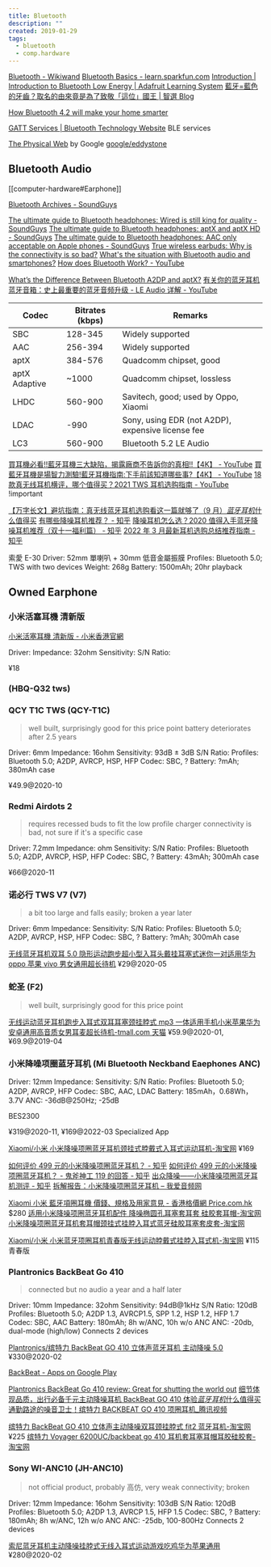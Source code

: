 ```yaml
---
title: Bluetooth
description: ""
created: 2019-01-29
tags:
  - bluetooth
  - comp.hardware
---
```


[Bluetooth - Wikiwand](https://www.wikiwand.com/en/Bluetooth)
[Bluetooth Basics - learn.sparkfun.com](https://learn.sparkfun.com/tutorials/bluetooth-basics)
[Introduction | Introduction to Bluetooth Low Energy | Adafruit Learning System](https://learn.adafruit.com/introduction-to-bluetooth-low-energy?view=all)
[藍牙=藍色的牙齒？取名的由來竟是為了致敬「這位」國王 | 智選 Blog](https://blog.witsper.com/tips/bluetooth/)

[How Bluetooth 4.2 will make your home smarter](http://www.trustedreviews.com/opinions/what-is-bluetooth-4-2)

[GATT Services | Bluetooth Technology Website](https://www.bluetooth.com/specifications/gatt/services) BLE services

[The Physical Web](https://google.github.io/physical-web/) by Google
[google/eddystone](https://github.com/google/eddystone)

## Bluetooth Audio

[[computer-hardware#Earphone]]

[Bluetooth Archives - SoundGuys](https://www.soundguys.com/tag/bluetooth/)

[The ultimate guide to Bluetooth headphones: Wired is still king for quality - SoundGuys](https://www.soundguys.com/ultimate-guide-to-bluetooth-headphones-20019/)
[The ultimate guide to Bluetooth headphones: aptX and aptX HD - SoundGuys](https://www.soundguys.com/the-ultimate-guide-to-bluetooth-aptx-and-aptx-hd-19914/)
[The ultimate guide to Bluetooth headphones: AAC only acceptable on Apple phones - SoundGuys](https://www.soundguys.com/the-ultimate-guide-to-bluetooth-headphones-aac-20296/)
[True wireless earbuds: Why is the connectivity is so bad?](https://www.soundguys.com/why-true-wireless-connectivity-bad-20673/)
[What's the situation with Bluetooth audio and smartphones?](https://www.androidauthority.com/bluetooth-audio-quality-explored-750473/)
[How does Bluetooth Work? - YouTube](https://www.youtube.com/watch?v=1I1vxu5qIUM)

[What’s the Difference Between Bluetooth A2DP and aptX?](https://www.howtogeek.com/338750/whats-the-difference-between-bluetooth-a2dp-and-aptx/)
[有关你的蓝牙耳机 蓝牙音箱：史上最重要的蓝牙音频升级 - LE Audio 详解 - YouTube](https://www.youtube.com/watch?v=o4NepbMX944)

| Codec         | Bitrates (kbps) | Remarks                                           |
| ------------- | --------------- | ------------------------------------------------- |
| SBC           | 128-345         | Widely supported                                  |
| AAC           | 256-394         | Widely supported                                  |
| aptX          | 384-576         | Quadcomm chipset, good                            |
| aptX Adaptive | ~1000           | Quadcomm chipset, lossless                        |
| LHDC          | 560-900         | Savitech, good; used by Oppo, Xiaomi              |
| LDAC          | -990            | Sony, using EDR (not A2DP), expensive license fee |
| LC3           | 560-900         | Bluetooth 5.2 LE Audio                            |

[買耳機必看!!藍牙耳機三大缺陷，揭露廠商不告訴你的真相!!【4K】 - YouTube](https://www.youtube.com/watch?v=7sVSB0XoGns)
[買藍牙耳機是場智力測驗!藍牙耳機指南:下手前該知道哪些事?【4K】 - YouTube](https://www.youtube.com/watch?v=gRyTFlYspoQ)
[18 款真无线耳机横评，哪个值得买？2021 TWS 耳机选购指南 - YouTube](https://www.youtube.com/watch?v=tuso8m9QIQQ) !important

[【万字长文】避坑指南：真无线蓝牙耳机选购看这一篇就够了（9 月）*蓝牙耳机*什么值得买](https://post.smzdm.com/p/a4wo9zn8/)
[有哪些降噪耳机推荐？ - 知乎](https://www.zhihu.com/question/20911156/answer/1356441261)
[降噪耳机怎么选？2020 值得入手蓝牙降噪耳机推荐（双十一福利篇） - 知乎](https://zhuanlan.zhihu.com/p/165154938)
[2022 年 3 月最新耳机选购总结推荐指南 - 知乎](https://zhuanlan.zhihu.com/p/142763404)

索愛 E-30
Driver: 52mm 單喇叭 + 30mm 低音金屬振膜
Profiles: Bluetooth 5.0; TWS with two devices
Weight: 268g
Battery: 1500mAh; 20hr playback

## Owned Earphone

### 小米活塞耳機 清新版

[小米活塞耳機 清新版 - 小米香港官網](https://www.mi.com/hk/huosai3/)

Driver:
Impedance: 32ohm
Sensitivity:
S/N Ratio:

¥18

### (HBQ-Q32 tws)

### QCY T1C TWS (QCY-T1C)

> well built, surprisingly good for this price point
> battery deteriorates after 2.5 years

Driver: 6mm
Impedance: 16ohm
Sensitivity: 93dB ± 3dB
S/N Ratio:
Profiles: Bluetooth 5.0; A2DP, AVRCP, HSP, HFP
Codec: SBC, ?
Battery: ?mAh; 380mAh case

¥49.9@2020-10

### Redmi Airdots 2

> requires recessed buds to fit the low profile charger
> connectivity is bad, not sure if it's a specific case

Driver: 7.2mm
Impedance: ohm
Sensitivity:
S/N Ratio:
Profiles: Bluetooth 5.0; A2DP, AVRCP, HSP, HFP
Codec: SBC, ?
Battery: 43mAh; 300mAh case

¥66@2020-11

### 诺必行 TWS V7 (V7)

> a bit too large and falls easily; broken a year later

Driver: 6mm
Impedance:
Sensitivity:
S/N Ratio:
Profiles: Bluetooth 5.0; A2DP, AVRCP, HSP, HFP
Codec: SBC, ?
Battery: ?mAh; 300mAh case

[无线蓝牙耳机双耳 5.0 隐形运动跑步超小型入耳头戴挂耳塞式迷你一对适用华为 oppo 苹果 vivo 男女通用超长待机](https://buyertrade.taobao.com/trade/detail/tradeSnap.htm?spm=a1z09.2.0.0.1dfe2e8d6dvo2s&tradeID=983533761793144593&snapShot=true) ¥29@2020-05

### 蛇圣 (F2)

> well built, surprisingly good for this price point

[无线运动蓝牙耳机跑步入耳式双耳耳塞颈挂脖式 mp3 一体适用手机小米苹果华为安卓通用高音质女男耳麦超长待机-tmall.com 天猫](https://detail.tmall.com/item.htm?id=587067274841) ¥59.9@2020-01, ¥69.9@2019-04

### 小米降噪项圈蓝牙耳机 (Mi Bluetooth Neckband Eaephones ANC)

Driver: 12mm
Impedance:
Sensitivity:
S/N Ratio:
Profiles: Bluetooth 5.0; A2DP, AVRCP, HFP
Codec: SBC, AAC, LDAC
Battery: 185mAh，0.68Wh，3.7V
ANC: -36dB@250Hz; -25dB

BES2300

¥319@2020-11, ¥169@2022-03
Specialized App

[Xiaomi/小米 小米降噪项圈蓝牙耳机颈挂式脖戴式入耳式运动耳机-淘宝网](https://item.taobao.com/item.htm?id=617315728055) ¥169

[如何评价 499 元的小米降噪项圈蓝牙耳机？ - 知乎](https://www.zhihu.com/question/338776720)
[如何评价 499 元的小米降噪项圈蓝牙耳机？ - 鬼斧神工 119 的回答 - 知乎](https://www.zhihu.com/question/338776720/answer/997007426)
[出众降噪——小米降噪项圈蓝牙耳机测评 - 知乎](https://zhuanlan.zhihu.com/p/77255993)
[拆解报告：小米降噪项圈蓝牙耳机 – 我爱音频网](http://www.52audio.com/archives/29137.html)

[Xiaomi 小米 藍牙項圈耳機 價錢、規格及用家意見 - 香港格價網 Price.com.hk](https://www.price.com.hk/product.php?p=311557) $280
[适用小米降噪项圈蓝牙耳机配件 降噪椭圆孔耳塞套耳套 硅胶套耳帽-淘宝网](https://item.taobao.com/item.htm?id=629352947990)
[小米降噪项圈蓝牙耳机套耳帽颈挂式挂脖入耳式蓝牙硅胶耳塞套皮套-淘宝网](https://item.taobao.com/item.htm?id=620382202870)

[Xiaomi/小米 小米蓝牙项圈耳机青春版无线运动脖戴式挂脖入耳式机-淘宝网](https://item.taobao.com/item.htm?id=598113530855) ¥115 青春版

### Plantronics BackBeat Go 410

> connected but no audio a year and a half later

Driver: 10mm
Impedance: 32ohm
Sensitivity: 94dB@1kHz
S/N Ratio: 120dB
Profiles: Bluetooth 5.0; A2DP 1.3, AVRCP1.5, SPP 1.2, HSP 1.2, HFP 1.7
Codec: SBC, AAC
Battery: 180mAh; 8h w/ANC, 10h w/o ANC
ANC: -20db, dual-mode (high/low)
Connects 2 devices

[Plantronics/缤特力 BackBeat GO 410 立体声蓝牙耳机 主动降噪 5.0](https://buyertrade.taobao.com/trade/detail/tradeSnap.htm?spm=a1z09.2.0.0.1dfe2e8d6dvo2s&tradeID=852801633171144593&snapShot=true) ¥330@2020-02

[BackBeat - Apps on Google Play](https://play.google.com/store/apps/details?id=com.plantronics.backbeatcompanion&hl=en_US&gl=US)

[Plantronics BackBeat Go 410 review: Great for shutting the world out](https://www.soundguys.com/plantronics-backbeat-go-410-review-21066/amp/)
[细节体现品质，出行必备千元主动降噪耳机 BackBeat GO 410 体验*蓝牙耳机*什么值得买](https://post.smzdm.com/p/a997e8go/)
[通勤路途的噪音卫士！缤特力 BACKBEAT GO 410 项圈耳机\_腾讯视频](https://v.qq.com/x/page/r0829ojuecu.html)

[缤特力 BackBeat GO 410 立体声主动降噪双耳颈挂脖式 fit2 蓝牙耳机-淘宝网](https://item.taobao.com/item.htm?id=596486488251) ¥225
[缤特力 Voyager 6200UC/backbeat go 410 耳机套耳塞耳帽耳胶硅胶套-淘宝网](https://item.taobao.com/item.htm?id=603844028903)

### Sony WI-ANC10 (JH-ANC10)

> not official product, probably 高仿, very weak connectivity; broken

Driver: 12mm
Impedance: 16ohm
Sensitivity: 103dB
S/N Ratio: 120dB
Profiles: Bluetooth 5.0; A2DP 1.3, AVRCP 1.5, HFP 1.5
Codec: SBC, ?
Battery: 180mAh; 8h w/ANC, 12h w/o ANC
ANC: -25db, 100-800Hz
Connects 2 devices

[索尼蓝牙耳机主动降噪挂脖式无线入耳式运动游戏吃鸡华为苹果通用](https://buyertrade.taobao.com/trade/detail/tradeSnap.htm?spm=a1z09.2.0.0.1dfe2e8d6dvo2s&tradeID=834702113162144593&snapShot=true) ¥280@2020-02
